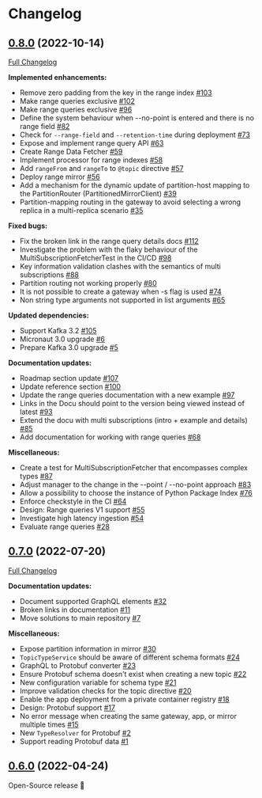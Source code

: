 # Changelog

## [0.8.0](https://github.com/bakdata/quick/tree/0.8.0) (2022-10-14)

[Full Changelog](https://github.com/bakdata/quick/compare/0.7.0...0.8.0)

**Implemented enhancements:**

- Remove zero padding from the key in the range index [\#103](https://github.com/bakdata/quick/issues/103)
- Make range queries exclusive [\#102](https://github.com/bakdata/quick/issues/102)
- Make range queries exclusive [\#96](https://github.com/bakdata/quick/issues/96)
- Define the system behaviour when --no-point is entered and there is no range field [\#82](https://github.com/bakdata/quick/issues/82)
- Check for `--range-field` and `--retention-time` during deployment [\#73](https://github.com/bakdata/quick/issues/73)
- Expose and implement range query API [\#63](https://github.com/bakdata/quick/issues/63)
- Create Range Data Fetcher [\#59](https://github.com/bakdata/quick/issues/59)
- Implement processor for range indexes [\#58](https://github.com/bakdata/quick/issues/58)
- Add `rangeFrom` and `rangeTo` to `@topic` directive [\#57](https://github.com/bakdata/quick/issues/57)
- Deploy range mirror [\#56](https://github.com/bakdata/quick/issues/56)
- Add a mechanism for the dynamic update of partition-host mapping to the PartitionRouter \(PartitionedMirrorClient\) [\#39](https://github.com/bakdata/quick/issues/39)
- Partition-mapping routing in the gateway to avoid selecting a wrong replica in a multi-replica scenario [\#35](https://github.com/bakdata/quick/issues/35)

**Fixed bugs:**

- Fix the broken link in the range query details docs [\#112](https://github.com/bakdata/quick/issues/112)
- Investigate the problem with the flaky behaviour of the MultiSubscriptionFetcherTest in the CI/CD [\#98](https://github.com/bakdata/quick/issues/98)
- Key information validation clashes with the semantics of multi subscriptions [\#88](https://github.com/bakdata/quick/issues/88)
- Partition routing not working properly [\#80](https://github.com/bakdata/quick/issues/80)
- It is not possible to create a gateway when -s flag is used [\#74](https://github.com/bakdata/quick/issues/74)
- Non string type arguments not supported in list arguments [\#65](https://github.com/bakdata/quick/issues/65)

**Updated dependencies:**

- Support Kafka 3.2 [\#105](https://github.com/bakdata/quick/issues/105)
- Micronaut 3.0 upgrade [\#6](https://github.com/bakdata/quick/issues/6)
- Prepare Kafka 3.0 upgrade [\#5](https://github.com/bakdata/quick/issues/5)

**Documentation updates:**

- Roadmap section update [\#107](https://github.com/bakdata/quick/issues/107)
- Update reference section [\#100](https://github.com/bakdata/quick/issues/100)
- Update the range queries documentation with a new example [\#97](https://github.com/bakdata/quick/issues/97)
- Links in the Docu should point to the version being viewed instead of latest [\#93](https://github.com/bakdata/quick/issues/93)
- Extend the docu with multi subscriptions \(intro + example and details\) [\#85](https://github.com/bakdata/quick/issues/85)
- Add documentation for working with range queries [\#68](https://github.com/bakdata/quick/issues/68)

**Miscellaneous:**

- Create a test for MultiSubscriptionFetcher that encompasses complex types [\#87](https://github.com/bakdata/quick/issues/87)
- Adjust manager to the change in the --point / --no-point approach [\#83](https://github.com/bakdata/quick/issues/83)
- Allow a possibility to choose the instance of Python Package Index [\#76](https://github.com/bakdata/quick/issues/76)
- Enforce checkstyle in the CI [\#64](https://github.com/bakdata/quick/issues/64)
- Design: Range queries V1 support [\#55](https://github.com/bakdata/quick/issues/55)
- Investigate high latency ingestion [\#54](https://github.com/bakdata/quick/issues/54)
- Evaluate range queries [\#28](https://github.com/bakdata/quick/issues/28)




## [0.7.0](https://github.com/bakdata/quick/tree/0.7.0) (2022-07-20)

[Full Changelog](https://github.com/bakdata/quick/compare/0.6.0...0.7.0)

**Documentation updates:**

- Document supported GraphQL elements [\#32](https://github.com/bakdata/quick/issues/32)
- Broken links in documentation [\#11](https://github.com/bakdata/quick/issues/11)
- Move solutions to main repository [\#7](https://github.com/bakdata/quick/issues/7)

**Miscellaneous:**

- Expose partition information in mirror [\#30](https://github.com/bakdata/quick/issues/30)
- `TopicTypeService` should be aware of different schema formats [\#24](https://github.com/bakdata/quick/issues/24)
- GraphQL to Protobuf converter [\#23](https://github.com/bakdata/quick/issues/23)
- Ensure Protobuf schema doesn't exist when creating a new topic [\#22](https://github.com/bakdata/quick/issues/22)
- New configuration variable for schema type [\#21](https://github.com/bakdata/quick/issues/21)
- Improve validation checks for the topic directive [\#20](https://github.com/bakdata/quick/issues/20)
- Enable the app deployment from a private container registry [\#18](https://github.com/bakdata/quick/issues/18)
- Design: Protobuf support [\#17](https://github.com/bakdata/quick/issues/17)
- No error message when creating the same gateway, app, or mirror multiple times [\#15](https://github.com/bakdata/quick/issues/15)
- New `TypeResolver` for Protobuf [\#2](https://github.com/bakdata/quick/issues/2)
- Support reading Protobuf data [\#1](https://github.com/bakdata/quick/issues/1)




## [0.6.0](https://github.com/bakdata/quick/tree/0.6.0) (2022-04-24)

Open-Source release 🎉

